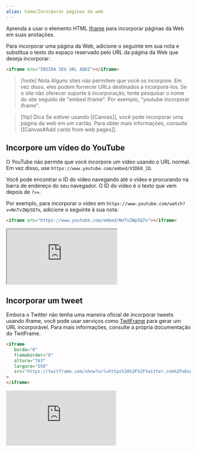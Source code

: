 ```yaml
---
alias: Como/Incorporar páginas da web
---
```


Aprenda a usar o elemento HTML [iframe](https://developer.mozilla.org/en-US/docs/Web/HTML/Element/iframe) para incorporar páginas da Web em suas anotações.

Para incorporar uma página da Web, adicione o seguinte em sua nota e substitua o texto do espaço reservado pelo URL da página da Web que deseja incorporar:

```html
<iframe src="INSIRA SEU URL AQUI"></iframe>
```

> [!note] Nota
> Alguns sites não permitem que você os incorpore. Em vez disso, eles podem fornecer URLs destinados a incorporá-los. Se o site não oferecer suporte à incorporação, tente pesquisar o nome do site seguido de "embed iframe". Por exemplo, "youtube incorporar iframe".

> [!tip] Dica
> Se estiver usando [[Canvas]], você pode incorporar uma página da web em um cartão. Para obter mais informações, consulte [[Canvas#Add cards from web pages]].

## Incorpore um vídeo do YouTube

O YouTube não permite que você incorpore um vídeo usando o URL normal. Em vez disso, use `https://www.youtube.com/embed/VIDEO_ID`.

Você pode encontrar o ID do vídeo navegando até o vídeo e procurando na barra de endereço do seu navegador. O ID do vídeo é o texto que vem depois de `?v=`.

Por exemplo, para incorporar o vídeo em `https://www.youtube.com/watch?v=NnTvZWp5Q7o`, adicione o seguinte à sua nota:

```html
<iframe src="https://www.youtube.com/embed/NnTvZWp5Q7o"></iframe>
```

<iframe src="https://www.youtube.com/embed/NnTvZWp5Q7o"></iframe>

## Incorporar um tweet

Embora o Twitter não tenha uma maneira oficial de incorporar tweets usando iframe, você pode usar serviços como [TwitFrame](https://twitframe.com/) para gerar um URL incorporável. Para mais informações, consulte a própria documentação do TwitFrame.

```html
<iframe
   borda="0"
   frameborder="0"
   altura="763"
   largura="550"
   src="https://twitframe.com/show?url=https%3A%2F%2Ftwitter.com%2Fobsdmd%2Fstatus%2F1580548874246443010"
>
</iframe>
```

<iframe
   borda="0"
   frameborder="0"
   altura="763"
   largura="550"
   src="https://twitframe.com/show?url=https%3A%2F%2Ftwitter.com%2Fobsdmd%2Fstatus%2F1580548874246443010"
>
</iframe>